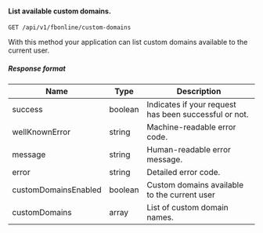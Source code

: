 #### List available custom domains.
`GET /api/v1/fbonline/custom-domains`

With this method your application can list custom domains available to the current user.
##### Response format
|Name|Type|Description|
|-|-|-|
|success|boolean|Indicates if your request has been successful or not.|
|wellKnownError|string|Machine-readable error code.|
|message|string|Human-readable error message.|
|error|string|Detailed error code.|
|customDomainsEnabled|boolean|Custom domains available to the current user|
|customDomains|array|List of custom domain names.|

